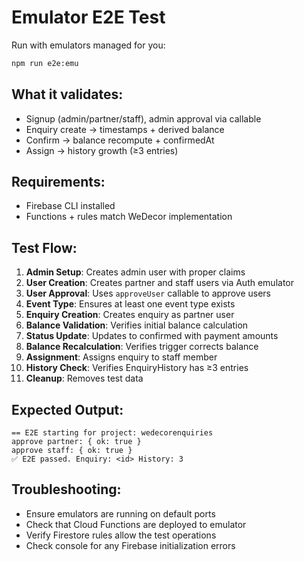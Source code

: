 # Emulator E2E Test

Run with emulators managed for you:

```bash
npm run e2e:emu
```

## What it validates:

- Signup (admin/partner/staff), admin approval via callable
- Enquiry create → timestamps + derived balance
- Confirm → balance recompute + confirmedAt
- Assign → history growth (≥3 entries)

## Requirements:

- Firebase CLI installed
- Functions + rules match WeDecor implementation

## Test Flow:

1. **Admin Setup**: Creates admin user with proper claims
2. **User Creation**: Creates partner and staff users via Auth emulator
3. **User Approval**: Uses `approveUser` callable to approve users
4. **Event Type**: Ensures at least one event type exists
5. **Enquiry Creation**: Creates enquiry as partner user
6. **Balance Validation**: Verifies initial balance calculation
7. **Status Update**: Updates to confirmed with payment amounts
8. **Balance Recalculation**: Verifies trigger corrects balance
9. **Assignment**: Assigns enquiry to staff member
10. **History Check**: Verifies EnquiryHistory has ≥3 entries
11. **Cleanup**: Removes test data

## Expected Output:

```
== E2E starting for project: wedecorenquiries
approve partner: { ok: true }
approve staff: { ok: true }
✅ E2E passed. Enquiry: <id> History: 3
```

## Troubleshooting:

- Ensure emulators are running on default ports
- Check that Cloud Functions are deployed to emulator
- Verify Firestore rules allow the test operations
- Check console for any Firebase initialization errors
